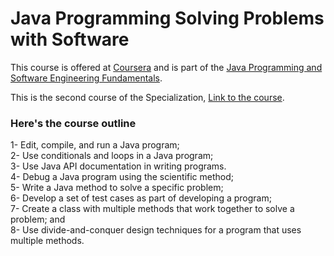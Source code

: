 # Java Programming Solving Problems with Software
This course is offered at <a href="https://www.coursera.org">Coursera</a> and is part of the <a href="https://www.coursera.org/specializations/java-programming">Java Programming and Software Engineering Fundamentals</a>.

This is the second course of the Specialization, <a href="https://www.coursera.org/learn/java-programming">Link to the course</a>.

<h3>Here's the course outline</h3>
1- Edit, compile, and run a Java program;<br/>
2- Use conditionals and loops in a Java program;<br/>
3- Use Java API documentation in writing programs.<br/>
4- Debug a Java program using the scientific method;<br/>
5- Write a Java method to solve a specific problem;<br/>
6- Develop a set of test cases as part of developing a program;<br/>
7- Create a class with multiple methods that work together to solve a problem; and<br/>
8- Use divide-and-conquer design techniques for a program that uses multiple methods.<br/>
